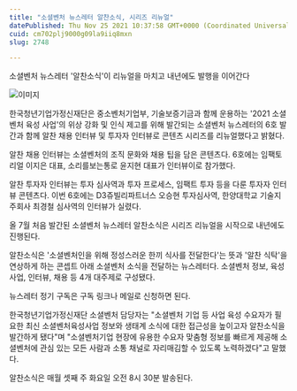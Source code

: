 ```yaml
---
title: "소셜벤처 뉴스레터 알찬소식, 시리즈 리뉴얼"
datePublished: Thu Nov 25 2021 10:37:58 GMT+0000 (Coordinated Universal Time)
cuid: cm702plj9000g09la9iiq8mxn
slug: 2748

---
```



소셜벤처 뉴스레터 '알찬소식'이 리뉴얼을 마치고 내년에도 발행을 이어간다

![이미지](https://cdn.hashnode.com/res/hashnode/image/upload/v1739253638428/2880d5c6-c4cb-4cba-a2fe-8c953e1da58f.jpeg)

한국청년기업가정신재단은 중소벤처기업부, 기술보증기금과 함께 운용하는 '2021 소셜벤처 육성 사업'의 위상 강화 및 인식 제고를 위해 발간되는 소셜벤처 뉴스레터의 6호 발간과 함께 알찬 채용 인터뷰 및 투자자 인터뷰로 콘텐츠 시리즈를 리뉴얼했다고 밝혔다.

알찬 채용 인터뷰는 소셜벤처의 조직 문화와 채용 팁을 담은 콘텐츠다. 6호에는 임팩토리얼 이지은 대표, 소리를보는통로 윤지현 대표가 인터뷰이로 참가했다.

알찬 투자자 인터뷰는 투자 심사역과 투자 프로세스, 임팩트 투자 등을 다룬 투자자 인터뷰 콘텐츠다. 이번 6호에는 D3쥬빌리파트너스 오승현 투자심사역, 한양대학교 기술지주회사 최경철 심사역의 인터뷰가 실렸다.

올 7월 처음 발간된 소셜벤처 뉴스레터 알찬소식은 시리즈 리뉴얼을 시작으로 내년에도 진행된다.

알찬소식은 '소셜벤처인을 위해 정성스러운 한끼 식사를 전달한다'는 뜻과 '알찬 식탁'을 연상하게 하는 콘셉트 아래 소셜벤처 소식을 전달하는 뉴스레터다. 소셜벤처 정보, 육성 사업, 인터뷰, 채용 등 4개 대주제로 구성됐다.

뉴스레터 정기 구독은 구독 링크나 메일로 신청하면 된다.

한국청년기업가정신재단 소셜벤처 담당자는 "소셜벤처 기업 등 사업 육성 수요자가 필요한 최신 소셜벤처육성사업 정보와 생태계 소식에 대한 접근성을 높이고자 알찬소식을 발간하게 됐다"며 "소셜벤처기업 현장에 유용한 수요자 맞춤형 정보를 빠르게 제공해 소셜벤처에 관심 있는 모든 사람과 소통 채널로 자리매김할 수 있도록 노력하겠다"고 말했다.

알찬소식은 매월 셋째 주 화요일 오전 8시 30분 발송된다.
